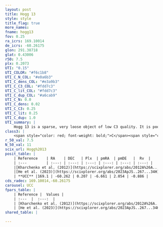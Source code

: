 ```yaml
---
layout: post
title: Hogg 13
style: style
title_flag: true
more_names: 
fname: hogg13
fov: 0.25
ra_icrs: 169.10014
de_icrs: -60.26175
glon: 291.38718
glat: 0.43006
r50: 7.5
plx: 0.2073
UTI: "0.15"
UTI_COLOR: "#f6c1b8"
UTI_C_N_COL: "#e0a6b3"
UTI_C_dens_COL: "#e3a9b3"
UTI_C_C3_COL: "#fdd7c3"
UTI_C_lit_COL: "#fdd7c3"
UTI_C_dup_COL: "#a6cab9"
UTI_C_N: 0.0
UTI_C_dens: 0.02
UTI_C_C3: 0.25
UTI_C_lit: 0.25
UTI_C_dup: 1.0
UTI_summary: |
    Hogg 13 is a sparse, very loose object of low C3 quality. It is poorly studied in the literature.<br><br><span style="color: #99180f; font-weight: bold;">Warning: </span>contains less than 25 stars with <i>P>0.5</i> estimated.
class3: |
    <span style="color: red; font-weight: bold;">C</span><span style="color: red; font-weight: bold;">C</span>
r_50_val: 7.5
N_50_val: 11
scix_url: Hogg%2013
posit_table: |
    | Reference    | RA    | DEC   | Plx  | pmRA  | pmDE   |  Rv  |
    | :---         | :---: | :---: | :---: | :---: | :---: | :---: |
    |[Kharchenko et al. (2012)](https://scixplorer.org/abs/2012A%26A...543A.156K) | 169.076 | -60.245 | -- | -5.78 | 3.86 | -- |
    |[He et al. (2023)](https://scixplorer.org/abs/2023ApJS..267...34H) | 169.02 | -60.27 | 0.159 | -5.59 | 1.966 | -- |
    | **UCC** |169.1 | -60.262 | 0.207 | -6.661 | 2.054 | -0.886 | 
cds_radec: 169.10014,-60.26175
carousel: UCC
fpars_table: |
    | Reference |  Values |
    | :---  |  :---:  |
    | [Kharchenko et al. (2012)](https://scixplorer.org/abs/2012A%26A...543A.156K) | `e_bv=0.25, distance=2208, log_age=8.65` |
    | [He et al. (2023)](https://scixplorer.org/abs/2023ApJS..267...34H) | `A0=2.25, m-M=13.35, logA=9.1` |
shared_table: |
    
---
```

